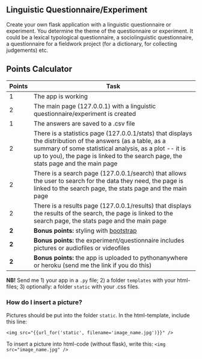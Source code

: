## Linguistic Questionnaire/Experiment

Create your own flask application with a linguistic questionnaire or experiment. You determine the theme of the questionnaire or experiment.
It could be a lexical typological questionnaire, a sociolinguistic questionnaire, a questionnaire for a fieldwork project (for a dictionary, for collecting judgements) etc.

## Points Calculator

|Points|Task|
|----|--------|
|1|The app is working|
|2|The main page (127.0.0.1) with a linguistic questionnaire/experiment is created|
|1|The answers are saved to a .csv file|
|2|There is a statistics page (127.0.0.1/stats) that displays the distribution of the answers (as a table, as a summary of some statistical analysis, as a plot -- it is up to you), the page is linked to the search page, the stats page and the main page|
|2|There is a search page (127.0.0.1/search) that allows the user to search for the data they need, the page is linked to the search page, the stats page and the main page|
|2|There is a results page (127.0.0.1/results) that displays the results of the search, the page is linked to the search page, the stats page and the main page|
|**2**|**Bonus points:** styling with [bootstrap](https://www.w3schools.com/booTsTrap/default.asp)|
|**2**|**Bonus points:** the experiment/questionnaire includes pictures or audiofiles or videofiles|
|**2**|**Bonus points:** the app is uploaded to pythonanywhere or heroku (send me the link if you do this)|

**NB!** Send me 1) your app in a `.py` file; 2) a folder `templates` with your html-files; 3) optionally: a folder `static` with your .css files. 

### How do I insert a picture?

Pictures should be put into the folder `static`. In the html-template, include this line:

   `<img src="{{url_for('static', filename='image_name.jpg')}}" />`
   
To insert a picture into html-code (without flask), write this:
   `<img src="image_name.jpg" />`
